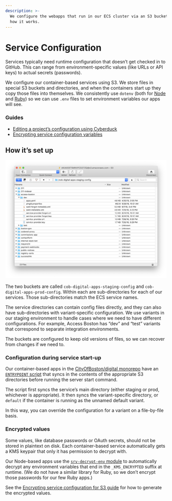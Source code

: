 ```yaml
---
description: >-
  We configure the webapps that run in our ECS cluster via an S3 bucket. Here’s
  how it works.
---
```


# Service Configuration

Services typically need runtime configuration that doesn’t get checked in to GitHub. This can range from environment-specific values \(like URLs or API keys\) to actual secrets \(passwords\).

We configure our container-based services using S3. We store files in special S3 buckets and directories, and when the containers start up they copy those files into themselves. We consistently use `dotenv` \(both for [Node](https://www.npmjs.com/package/dotenv) and [Ruby](https://rubygems.org/gems/dotenv)\) so we can use `.env` files to set environment variables our apps will see.

### Guides

* [Editing a project’s configuration using Cyberduck](editing-a-projects-.env-using-cyberduck.md)
* [Encrypting service configuration variables](encrypting-service-configuration.md)

## How it’s set up

![The cob-digital-apps-staging-config bucket, showing the Access Boston &#x201C;dev&#x201D;&#xA0;configuration.](../../../.gitbook/assets/screen-shot-2019-05-03-at-11.24.55-am.png)

The two buckets are called `cob-digital-apps-staging-config` and `cob-digital-apps-prod-config`. Within each are sub-directories for each of our services. Those sub-directories match the ECS service names.

The service directories can contain config files directly, and they can also have sub-directories with variant-specific configuration. We use variants in our staging environment to handle cases where we need to have different configurations. For example, Access Boston has “dev” and “test” variants that correspond to separate integration environments.

The buckets are configured to keep old versions of files, so we can recover from changes if we need to.

### Configuration during service start-up

Our container-based apps in the [CityOfBoston/digital monorepo](https://github.com/CityOfBoston/digital) have an [`ENTRYPOINT` script](https://github.com/CityOfBoston/digital/blob/develop/scripts/service-entrypoint.sh) that syncs in the contents of the appropriate S3 directories before running the server start command.

The script first syncs the service’s main directory \(either staging or prod, whichever is appropriate\). It then syncs the variant-specific directory, or `default` if the container is running as the unnamed default variant.

In this way, you can override the configuration for a variant on a file-by-file basis.

### Encrypted values

Some values, like database passwords or OAuth secrets, should not be stored in plaintext on disk. Each container-based service automatically gets a KMS keypair that only it has permission to decrypt with.

Our Node-based apps use the [`srv-decrypt-env` module](https://github.com/CityOfBoston/digital/tree/develop/modules-js/srv-decrypt-env) to automatically decrypt any environment variables that end in the `_KMS_ENCRYPTED` suffix at runtime. \(We do not have a similar library for Ruby, so we don’t encrypt those passwords for our few Ruby apps.\)

See the [Encrypting service configuration for S3 guide](encrypting-service-configuration.md) for how to generate the encrypted values.

